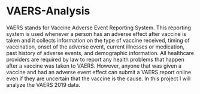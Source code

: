 # VAERS-Analysis
VAERS stands for Vaccine Adverse Event Reporting System. This reporting system is used whenever a person has an adverse effect after vaccine is taken and it collects information on the type of vaccine received, timing of vaccination, onset of the adverse event, current illnesses or medication, past history of adverse events, and demographic information.  All healthcare providers are required by law to report any health problems that happen after a vaccine was taken to VAERS. However, anyone that was given a vaccine and had an  adverse event effect  can submit a VAERS report online even if they are uncertain that the vaccine is the cause. In this project I will analyze the VAERS 2019 data.
